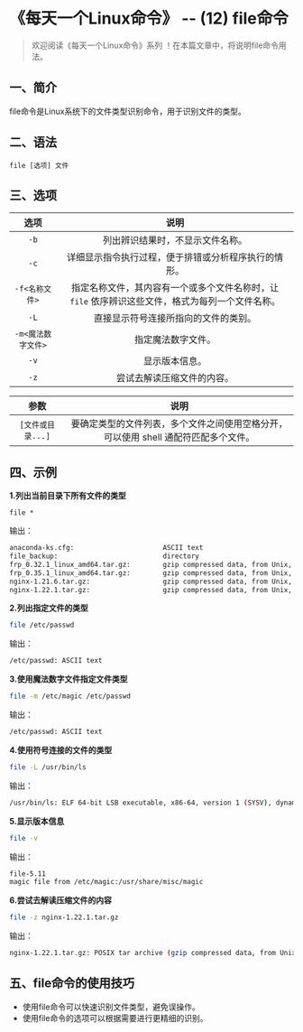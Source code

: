 # 《每天一个Linux命令》 -- (12) file命令



> 欢迎阅读《每天一个Linux命令》系列 ！在本篇文章中，将说明file命令用法。

## 一、简介

file命令是Linux系统下的文件类型识别命令，用于识别文件的类型。



## 二、语法

```
file [选项] 文件
```



## 三、选项

|        选项        |                             说明                             |
| :----------------: | :----------------------------------------------------------: |
|        `-b`        |               列出辨识结果时，不显示文件名称。               |
|        `-c`        |     详细显示指令执行过程，便于排错或分析程序执行的情形。     |
|   `-f<名称文件>`   | 指定名称文件，其内容有一个或多个文件名称时，让 `file` 依序辨识这些文件，格式为每列一个文件名称。 |
|        `-L`        |             直接显示符号连接所指向的文件的类别。             |
| `-m<魔法数字文件>` |                      指定魔法数字文件。                      |
|        `-v`        |                        显示版本信息。                        |
|        `-z`        |                  尝试去解读压缩文件的内容。                  |



|       参数        |                             说明                             |
| :---------------: | :----------------------------------------------------------: |
| `[文件或目录...]` | 要确定类型的文件列表，多个文件之间使用空格分开，可以使用 shell 通配符匹配多个文件。 |



## 四、示例

**1.列出当前目录下所有文件的类型**

```
file *
```

输出：

```bash
anaconda-ks.cfg:                      ASCII text
file_backup:                          directory
frp_0.32.1_linux_amd64.tar.gz:        gzip compressed data, from Unix, last modified: Fri Apr  3 01:32:50 2020
frp_0.35.1_linux_amd64.tar.gz:        gzip compressed data, from Unix, last modified: Mon Jan 25 16:25:11 2021
nginx-1.21.6.tar.gz:                  gzip compressed data, from Unix, last modified: Tue Jan 25 23:04:02 2022
nginx-1.22.1.tar.gz:                  gzip compressed data, from Unix, last modified: Wed Oct 19 16:02:28 2022
```

**2.列出指定文件的类型**

```bash
file /etc/passwd
```

输出：

```bash
/etc/passwd: ASCII text
```

**3.使用魔法数字文件指定文件类型**

```bash
file -m /etc/magic /etc/passwd
```

输出：

```bash
/etc/passwd: ASCII text
```

**4.使用符号连接的文件的类型**

```bash
file -L /usr/bin/ls
```

输出：

```bash
/usr/bin/ls: ELF 64-bit LSB executable, x86-64, version 1 (SYSV), dynamically linked (uses shared libs), for GNU/Linux 2.6.32, BuildID[sha1]=c8ada1f7095f6b2bb7ddc848e088c2d615c3743e, stripped
```

**5.显示版本信息**

```bash
file -v
```

输出：

```bash
file-5.11
magic file from /etc/magic:/usr/share/misc/magic
```

**6.尝试去解读压缩文件的内容**

```bash
file -z nginx-1.22.1.tar.gz 
```

输出：

```bash
nginx-1.22.1.tar.gz: POSIX tar archive (gzip compressed data, from Unix, last modified: Wed Oct 19 16:02:28 2022)
```



## 五、file命令的使用技巧

- 使用file命令可以快速识别文件类型，避免误操作。
- 使用file命令的选项可以根据需要进行更精细的识别。

